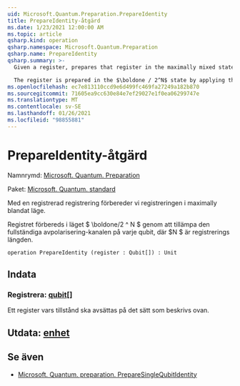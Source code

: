 ```yaml
---
uid: Microsoft.Quantum.Preparation.PrepareIdentity
title: PrepareIdentity-åtgärd
ms.date: 1/23/2021 12:00:00 AM
ms.topic: article
qsharp.kind: operation
qsharp.namespace: Microsoft.Quantum.Preparation
qsharp.name: PrepareIdentity
qsharp.summary: >-
  Given a register, prepares that register in the maximally mixed state.

  The register is prepared in the $\boldone / 2^N$ state by applying the complete depolarizing channel to each qubit, where $N$ is the length of the register.
ms.openlocfilehash: ec7e813110ccd9e6d499fc469fa27249a182b870
ms.sourcegitcommit: 71605ea9cc630e84e7ef29027e1f0ea06299747e
ms.translationtype: MT
ms.contentlocale: sv-SE
ms.lasthandoff: 01/26/2021
ms.locfileid: "98855881"
---
```

# <a name="prepareidentity-operation"></a>PrepareIdentity-åtgärd

Namnrymd: [Microsoft. Quantum. Preparation](xref:Microsoft.Quantum.Preparation)

Paket: [Microsoft. Quantum. standard](https://nuget.org/packages/Microsoft.Quantum.Standard)


Med en registrerad registrering förbereder vi registreringen i maximally blandat läge.

Registret förbereds i läget $ \boldone/2 ^ N $ genom att tillämpa den fullständiga avpolarisering-kanalen på varje qubit, där $N $ är registrerings längden.

```qsharp
operation PrepareIdentity (register : Qubit[]) : Unit
```


## <a name="input"></a>Indata

### <a name="register--qubit"></a>Registrera: [qubit](xref:microsoft.quantum.lang-ref.qubit)[]

Ett register vars tillstånd ska avsättas på det sätt som beskrivs ovan.



## <a name="output--unit"></a>Utdata: [enhet](xref:microsoft.quantum.lang-ref.unit)



## <a name="see-also"></a>Se även

- [Microsoft. Quantum. preparation. PrepareSingleQubitIdentity](xref:Microsoft.Quantum.Preparation.PrepareSingleQubitIdentity)